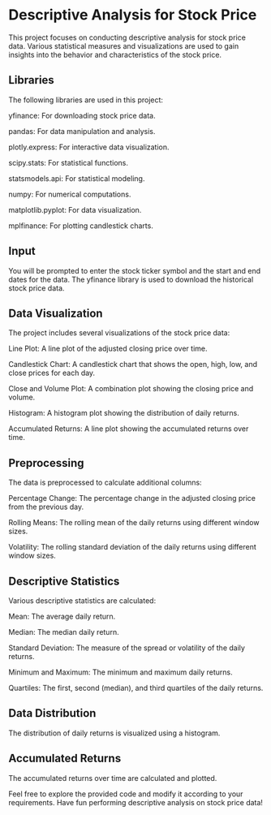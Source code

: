 # Descriptive Analysis for Stock Price
This project focuses on conducting descriptive analysis for stock price data. Various statistical measures and visualizations are used to gain insights into the behavior and characteristics of the stock price.

## Libraries
The following libraries are used in this project:

yfinance: For downloading stock price data.

pandas: For data manipulation and analysis.

plotly.express: For interactive data visualization.

scipy.stats: For statistical functions.

statsmodels.api: For statistical modeling.

numpy: For numerical computations.

matplotlib.pyplot: For data visualization.

mplfinance: For plotting candlestick charts.

## Input
You will be prompted to enter the stock ticker symbol and the start and end dates for the data. The yfinance library is used to download the historical stock price data.

## Data Visualization
The project includes several visualizations of the stock price data:

Line Plot: A line plot of the adjusted closing price over time.

Candlestick Chart: A candlestick chart that shows the open, high, low, and close prices for each day.

Close and Volume Plot: A combination plot showing the closing price and volume.

Histogram: A histogram plot showing the distribution of daily returns.

Accumulated Returns: A line plot showing the accumulated returns over time.

## Preprocessing
The data is preprocessed to calculate additional columns:

Percentage Change: The percentage change in the adjusted closing price from the previous day.

Rolling Means: The rolling mean of the daily returns using different window sizes.

Volatility: The rolling standard deviation of the daily returns using different window sizes.

## Descriptive Statistics

Various descriptive statistics are calculated:

Mean: The average daily return.

Median: The median daily return.

Standard Deviation: The measure of the spread or volatility of the daily returns.

Minimum and Maximum: The minimum and maximum daily returns.

Quartiles: The first, second (median), and third quartiles of the daily returns.

## Data Distribution
The distribution of daily returns is visualized using a histogram.

## Accumulated Returns
The accumulated returns over time are calculated and plotted.

Feel free to explore the provided code and modify it according to your requirements. Have fun performing descriptive analysis on stock price data!
